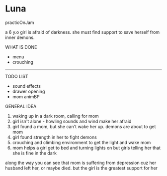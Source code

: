 # Luna
practicOnJam

a 6 y.o girl is afraid of darkness. she must find support to save herself from inner demons.

WHAT IS DONE

- menu
- crouching

----------

TODO LIST

- sound effects
- drawer opening
- mom animBP

GENERAL IDEA

1. waking up in a dark room, calling for mom
2. girl isn't alone - howling sounds and wind make her afraid
3. girl found a mom, but she can't wake her up. demons are about to get mom
4. girl found strength in her to fight demons
5. crouching and climbing environment to get the light and wake mom
6. mom helps a girl get to bed and turning lights on but girls telling her that she is fine in the dark

along the way you can see that mom is suffering from depression cuz her husband left her, or maybe died. but the girl is the greatest support for her